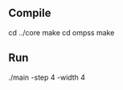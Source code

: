 Compile
---------------------------
cd ../core
make
cd ompss
make

Run
---------------------------
./main -step 4 -width 4
